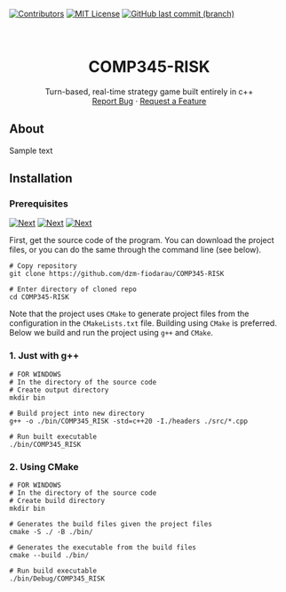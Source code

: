 [![Contributors][contributors-shield]][contributors-url]
[![MIT License][license-shield]][license-url]
[![GitHub last commit (branch)][last-commit-shield]][last-commit-url]

<br />
<div align="center">
  <p align="center">
    <h1 align="center">COMP345-RISK</h1>
    Turn-based, real-time strategy game built entirely in c++
    <br />
    <a href="https://github.com/dzm-fiodarau/COMP345-RISK/issues">Report Bug</a>
    ·
    <a href="https://github.com/dzm-fiodarau/COMP345-RISK/issues">Request a Feature</a>
  </p>
</div>

## About
Sample text



## Installation

### Prerequisites
[![Next][git-shield]][git-url]
[![Next][cmake-shield]][cmake-url]
[![Next][g++-shield]][g++-url]


First, get the source code of the program. You can download the project files, or you can do the same through the command line (see below).

```shell
# Copy repository
git clone https://github.com/dzm-fiodarau/COMP345-RISK

# Enter directory of cloned repo
cd COMP345-RISK
```

Note that the project uses `CMake` to generate project files from the configuration in the `CMakeLists.txt` file.
Building using `CMake` is preferred. 
Below we build and run the project using `g++` and `CMake`.

### 1. Just with **g++**
```shell
# FOR WINDOWS
# In the directory of the source code
# Create output directory
mkdir bin

# Build project into new directory
g++ -o ./bin/COMP345_RISK -std=c++20 -I./headers ./src/*.cpp

# Run built executable
./bin/COMP345_RISK
```

### 2. Using **CMake**
```shell
# FOR WINDOWS
# In the directory of the source code
# Create build directory
mkdir bin

# Generates the build files given the project files 
cmake -S ./ -B ./bin/

# Generates the executable from the build files
cmake --build ./bin/

# Run build executable
./bin/Debug/COMP345_RISK
```

[contributors-shield]: https://img.shields.io/github/contributors/dzm-fiodarau/COMP345-RISK.svg?style=for-the-badge
[contributors-url]: https://github.com/dzm-fiodarau/COMP345-RISK/graphs/contributors

[license-shield]: https://img.shields.io/github/license/dzm-fiodarau/COMP345-RISK.svg?style=for-the-badge
[license-url]: https://github.com/dzm-fiodarau/COMP345-RISK/blob/main/LICENSE

[last-commit-shield]: https://img.shields.io/github/last-commit/dzm-fiodarau/COMP345-RISK/main?style=for-the-badge
[last-commit-url]: https://github.com/dzm-fiodarau/COMP345-RISK/graphs/commit-activity

[cmake-shield]: https://img.shields.io/badge/CMake-083464?style=for-the-badge&logo=cmake&logoColor=083464&labelColor=FFFFFF
[cmake-url]: https://cmake.org/download/

[git-shield]: https://img.shields.io/badge/git-000000?style=for-the-badge&logo=git&logoColor=FFFFFF&labelColor=000000
[git-url]: https://git-scm.com/downloads

[g++-shield]: https://img.shields.io/badge/g%2B%2B-f9ccab?style=for-the-badge&logo=gnu&labelColor=%23322d27
[g++-url]: https://gcc.gnu.org/